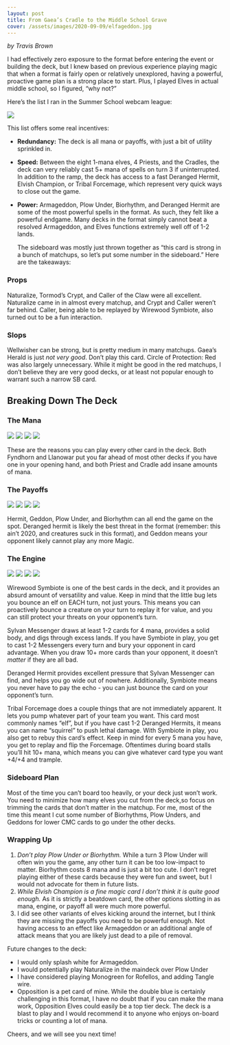 ```yaml
---
layout: post
title: From Gaea’s Cradle to the Middle School Grave
cover: /assets/images/2020-09-09/elfageddon.jpg
---
```


_by Travis Brown_

I had  effectively zero exposure to the format before entering the event or
building the deck, but I knew based on previous experience playing magic that
when a format is fairly open or relatively unexplored, having a powerful,
proactive game plan is a strong place to start. Plus, I played Elves in actual
middle school, so I figured, “why not?”

Here’s the list I ran in the Summer School webcam league:

![]({{site.cdn_url}}/assets/images/2020-09-09/elfageddon.jpg)

This list offers some real incentives:

* **Redundancy:** The deck is all mana or payoffs, with just a bit of
	utility sprinkled in.
*	**Speed:** Between the eight 1-mana elves, 4 Priests, and the Cradles,
	the deck can very reliably cast 5+ mana of spells on turn 3 if uninterrupted.
	In addition to the ramp, the deck has access to a fast Deranged Hermit, Elvish
	Champion, or Tribal Forcemage, which represent very quick ways to close out the
	game.
*	**Power:** Armageddon, Plow Under, Biorhythm, and Deranged Hermit are
	some of the most powerful spells in the format. As such, they felt like a
	powerful endgame. Many decks in the format simply cannot beat a resolved
	Armageddon, and Elves functions extremely well off of 1-2 lands.

	The sideboard was mostly just thrown together as “this card is strong in a
	bunch of matchups, so let’s put some number in the sideboard.” Here are the
	takeaways:

### Props

Naturalize, Tormod’s Crypt, and Caller of the Claw were all
excellent. Naturalize came in in almost every matchup, and Crypt and Caller
weren’t far behind. Caller, being able to be replayed by Wirewood Symbiote,
also turned out to be a fun interaction.

### Slops

Wellwisher can be strong, but is pretty medium in many matchups.
Gaea’s Herald is just *not very good*. Don’t play this card. Circle of
Protection: Red was also largely unnecessary. While it might be good in the red
matchups, I don’t believe they are very good decks, or at least not popular
enough to warrant such a narrow SB card.

## Breaking Down The Deck

### The Mana

![]({{site.cdn_url}}/assets/images/2020-09-09/fyndhorn.png)
![]({{site.cdn_url}}/assets/images/2020-09-09/llanowar.png)
![]({{site.cdn_url}}/assets/images/2020-09-09/priest.png)
![]({{site.cdn_url}}/assets/images/2020-09-09/cradle.png)

These are the reasons you can play every other card in the deck. Both Fyndhorn
and Llanowar put you far ahead of most other decks if you have one in your
opening hand, and both Priest and Cradle add insane amounts of mana.

### The Payoffs

![]({{site.cdn_url}}/assets/images/2020-09-09/hermit.png)
![]({{site.cdn_url}}/assets/images/2020-09-09/geddon.png)
![]({{site.cdn_url}}/assets/images/2020-09-09/plow.png)
![]({{site.cdn_url}}/assets/images/2020-09-09/bio.png)

Hermit, Geddon, Plow Under, and Biorhythm can all end the game on the spot.
Deranged hermit is likely the best threat in the format (remember: this ain’t
2020, and creatures suck in this format), and Geddon means your opponent likely
cannot play any more Magic.

### The Engine

![]({{site.cdn_url}}/assets/images/2020-09-09/symbiote.png)
![]({{site.cdn_url}}/assets/images/2020-09-09/messenger.png)
![]({{site.cdn_url}}/assets/images/2020-09-09/hermit.png)
![]({{site.cdn_url}}/assets/images/2020-09-09/forcemage.png)

Wirewood Symbiote is one of the best cards in the deck, and it provides an
absurd amount of versatility and value. Keep in mind that the little bug lets
you bounce an elf on EACH turn, not just yours. This means you can proactively
bounce a creature on your turn to replay it for value, and you can still
protect your threats on your opponent’s turn.

Sylvan Messenger draws at least 1-2 cards for 4 mana, provides a solid body,
and digs through excess lands. If you have Symbiote in play, you get to cast
1-2 Messengers every turn and bury your opponent in card advantage. When you
draw 10+ more cards than your opponent, it doesn’t *matter* if they are all
bad.

Deranged Hermit provides excellent pressure that Sylvan Messenger can find, and
helps you go wide out of nowhere. Additionally, Symbiote means you never have
to pay the echo - you can just bounce the card on your opponent’s turn.

Tribal Forcemage does a couple things that are not immediately apparent. It
lets you pump whatever part of your team you want. This card most commonly
names “elf”, but if you have cast 1-2 Deranged Hermits, it means you can
name “squirrel” to push lethal damage. With Symbiote in play, you also get
to rebuy this card’s effect. Keep in mind for every 5 mana you have, you get
to replay and flip the Forcemage. Oftentimes during board stalls you’ll hit
10+ mana, which means you can give whatever card type you want +4/+4 and
trample.

### Sideboard Plan

Most of the time you can’t board too heavily, or your deck just
won’t work. You need to minimize how many elves you cut from the deck,so
focus on trimming the cards that don’t matter in the matchup. For me, most of
the time this meant I cut some number of Biorhythms, Plow Unders, and Geddons
for lower CMC cards to go under the other decks.

### Wrapping Up

1.	*Don’t play Plow Under or Biorhythm.* While a turn 3 Plow Under will
	often win you the game, any other turn it can be too low-impact to matter.
	Biorhythm costs 8 mana and is just a bit too cute. I don’t regret playing
	either of these cards because they were fun and sweet, but I would not advocate
	for them in future lists.
2. *While Elvish Champion is a fine magic card I don’t think it is quite
	good enough.* As it is strictly a beatdown card, the other options slotting in
	as mana, engine, or payoff all were much more powerful.
3.	I did see other variants of elves kicking around the internet, but I
	think they are missing the payoffs you need to be powerful enough. Not having
	access to an effect like Armageddon or an additional angle of attack means that
	you are likely just dead to a pile of removal.

Future changes to the deck:

*	I would only splash white for Armageddon.
*	I would potentially play Naturalize in the maindeck over Plow Under
*	I have considered playing Monogreen for Rofellos, and adding Tangle
	wire.
*	Opposition is a pet card of mine. While the double blue is certainly
	challenging in this format, I have no doubt that if you can make the mana work,
	Opposition Elves could easily be a top tier deck.
	The deck is a blast to play and I would recommend it to anyone who enjoys
	on-board tricks or counting a lot of mana.

Cheers, and we will see you next time!

